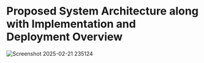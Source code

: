 
# Proposed System Architecture along with Implementation and Deployment Overview

![Screenshot 2025-02-21 235124](https://github.com/user-attachments/assets/fb1111de-704a-4be3-a2a0-99974b1db989)
